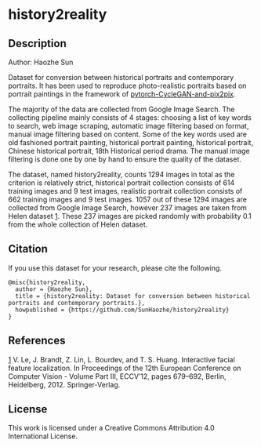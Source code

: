 # history2reality

## Description

Author: Haozhe Sun

Dataset for conversion between historical portraits and contemporary portraits. It has been used to reproduce photo-realistic portraits based on portrait paintings in the framework of [pytorch-CycleGAN-and-pix2pix](https://github.com/junyanz/pytorch-CycleGAN-and-pix2pix).

The majority of the data are collected from Google Image Search. The collecting pipeline mainly consists of 4 stages: choosing a list of key words to search, web image scraping, automatic image filtering based on format, manual image filtering based on content. Some of the key words used are old fashioned portrait painting, historical portrait painting, historical portrait, Chinese historical portrait, 18th Historical period drama. The manual image filtering is done one by one by hand to ensure the quality of the dataset. 

The dataset, named history2reality, counts 1294 images in total as the criterion is relatively strict, historical portrait collection consists of 614 training images and 9 test images, realistic portrait collection consists of 662 training images and 9 test images. 1057 out of these 1294 images are collected from Google Image Search, however 237 images are taken from Helen dataset [1](http://www.ifp.illinois.edu/~vuongle2/helen/). These 237 images are picked randomly with probability 0.1 from the whole collection of Helen dataset.

## Citation

If you use this dataset for your research, please cite the following.
```
@misc{history2reality,
  author = {Haozhe Sun},
  title = {history2reality: Dataset for conversion between historical portraits and contemporary portraits.},
  howpublished = {https://github.com/SunHaozhe/history2reality}
}
```

## References

[1](http://www.ifp.illinois.edu/~vuongle2/helen/) V. Le, J. Brandt, Z. Lin, L. Bourdev, and T. S. Huang. Interactive facial feature localization. In Proceedings of the 12th European Conference on Computer Vision - Volume Part III, ECCV’12, pages 679–692, Berlin, Heidelberg, 2012.
Springer-Verlag.

## License

This work is licensed under a Creative Commons Attribution 4.0 International License.